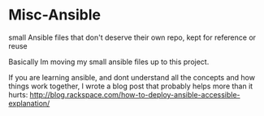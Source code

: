 # Misc-Ansible
small Ansible files that don't deserve their own repo, kept for reference or reuse

Basically Im moving my small ansible files up to this project.

If you are learning ansible, and dont understand all the concepts and how things work together, I wrote a blog post that probably helps more than it hurts: http://blog.rackspace.com/how-to-deploy-ansible-accessible-explanation/
